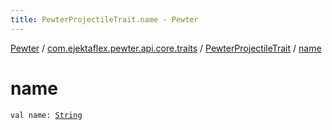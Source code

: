 ```yaml
---
title: PewterProjectileTrait.name - Pewter
---
```


[Pewter](../../index.html) / [com.ejektaflex.pewter.api.core.traits](../index.html) / [PewterProjectileTrait](index.html) / [name](./name.html)

# name

`val name: `[`String`](https://kotlinlang.org/api/latest/jvm/stdlib/kotlin/-string/index.html)